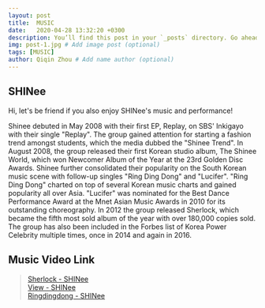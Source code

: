 ```yaml
---
layout: post
title:  MUSIC
date:   2020-04-28 13:32:20 +0300
description: You’ll find this post in your `_posts` directory. Go ahead and edit it and re-build the site to see your changes. # Add post description (optional)
img: post-1.jpg # Add image post (optional)
tags: [MUSIC]
author: Qiqin Zhou # Add name author (optional)
---
```


## SHINee
Hi, let's be friend if you also enjoy SHINee's music and performance!

>
Shinee debuted in May 2008 with their first EP, Replay, on SBS' 
Inkigayo with their single "Replay". The group gained attention for starting a fashion 
trend amongst students, which the media dubbed the "Shinee Trend". In August 2008,
the group released their first Korean studio album, The Shinee World, which won Newcomer Album of the Year at the 23rd Golden Disc Awards. Shinee further consolidated their popularity on the South Korean music scene with follow-up singles "Ring Ding Dong" and "Lucifer". "Ring Ding Dong" charted on top of several Korean music charts and gained popularity all over Asia. "Lucifer" was nominated for the Best Dance Performance Award at the Mnet Asian Music Awards in 2010 for its outstanding choreography. In 2012 the group released Sherlock, which became the fifth most sold album of the year with over 180,000 copies sold. The group has also been included in the Forbes 
list of Korea Power Celebrity multiple times, once in 2014 and again in 2016.
  
## Music Video Link
>[Sherlock - SHINee](https://www.youtube.com/watch?v=8kyG5tTZ1iE)  
>[View - SHINee](https://www.youtube.com/watch?v=UF53cptEE5k)  
>[Ringdingdong - SHINee](https://www.youtube.com/watch?v=roughtzsCDI)  